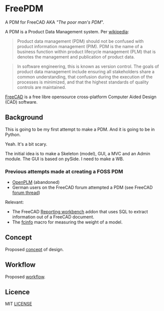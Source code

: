 # FreePDM

A PDM for FreeCAD AKA *"The poor man's PDM*".

A PDM is a Product Data Management system. Per [wikipedia](https://en.wikipedia.org/wiki/Product_data_management): 

> Product data management (PDM) should not be confused with product information management (PIM). PDM is the name of a business function within product lifecycle management (PLM) that is denotes the management and publication of product data. 

>In software engineering, this is known as version control. The goals of product data management include ensuring all stakeholders share a common understanding, that confusion during the execution of the processes is minimized, and that the highest standards of quality controls are maintained. 

[FreeCAD](https://www.freecad.org) is a free libre opensource cross-platform Computer Aided Design (CAD) software. 

## Background
This is going to be my first attempt to make a PDM. And it is going to be in Python.

Yeah. It's a bit scary.

The initial idea is to make a Skeleton (model), GUI, a MVC and an Admin module. The GUI is based on pySide. I need to make a WB.

### Previous attempts made at creating a FOSS PDM
* [OpenPLM](https://github.com/cadracks-project/openplm) (abandoned)
* German users on the FreeCAD forum attempted a PDM (see FreeCAD [forum thread](https://forum.freecad.org/viewtopic.php?f=22&t=63794))
 

Relevant:
* The FreeCAD [Reporting workbench](https://github.com/furti/FreeCAD-Reporting) addon that uses SQL to extract information out of a FreeCAD document.
* The [fcinfo](https://wiki.freecad.org/Macro_FCInfo) macro for measuring the weight of a model.


## Concept

Proposed [concept](ConceptOfDesign/README.md) of design.

## Workflow

Proposed [workflow](ConceptOfDesign/FreePDM_02-Workflows/README.md).

## Licence
MIT [LICENSE](LICENSE)
